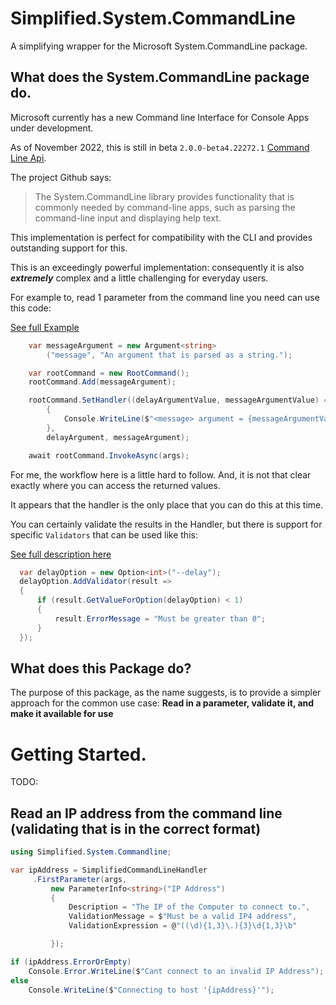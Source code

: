# Simplified.System.CommandLine
A simplifying wrapper for the Microsoft System.CommandLine package.

## What does the System.CommandLine package do.

Microsoft currently has a new Command line Interface for Console Apps under development.

As of November 2022, this is still in beta `2.0.0-beta4.22272.1` [Command Line Api](https://github.com/dotnet/command-line-api).

The project Github says:

> The System.CommandLine library provides functionality that is commonly needed by command-line apps, such as parsing the command-line input and displaying help text.

This implementation is perfect for compatibility with the CLI and provides outstanding support for this.

This is an exceedingly powerful implementation: consequently it is also  __*extremely*__ complex and a little challenging for everyday users.

For example to, read 1 parameter from the command line you need can use this code:

[See full Example](https://learn.microsoft.com/en-us/dotnet/standard/commandline/define-commands#define-arguments)

```c#
    var messageArgument = new Argument<string>
        ("message", "An argument that is parsed as a string.");

    var rootCommand = new RootCommand();
    rootCommand.Add(messageArgument);

    rootCommand.SetHandler((delayArgumentValue, messageArgumentValue) =>
        {
            Console.WriteLine($"<message> argument = {messageArgumentValue}");
        },
        delayArgument, messageArgument);

    await rootCommand.InvokeAsync(args);
```

For me, the workflow here is a little hard to follow.  And, it is not that clear exactly where you can access the returned values.

It appears that the handler is the only place that you can do this at this time.

You can certainly validate the results in the Handler, but there is support for specific `Validators` that can be used like this:

[See full description here](https://learn.microsoft.com/en-us/dotnet/standard/commandline/define-commands#define-arguments)

```c#
  var delayOption = new Option<int>("--delay");
  delayOption.AddValidator(result =>
  {
      if (result.GetValueForOption(delayOption) < 1)
      {
          result.ErrorMessage = "Must be greater than 0";
      }
  });
```

## What does this Package do?

The purpose of this package, as the name suggests, is to provide a simpler approach for the common use case: __**Read in a parameter, validate it, and make it available for use**__


# Getting Started.

TODO: <nuget package>

## Read an IP address from the command line (validating that is in the correct format)

```c#
using Simplified.System.Commandline;

var ipAddress = SimplifiedCommandLineHandler
     .FirstParameter(args,
         new ParameterInfo<string>("IP Address")
         {
             Description = "The IP of the Computer to connect to.",
             ValidationMessage = $"Must be a valid IP4 address",
             ValidationExpression = @"((\d){1,3}\.){3}\d{1,3}\b"

         });

if (ipAddress.ErrorOrEmpty)
    Console.Error.WriteLine($"Cant connect to an invalid IP Address");
else
    Console.WriteLine($"Connecting to host '{ipAddress}'");

   
    


```







